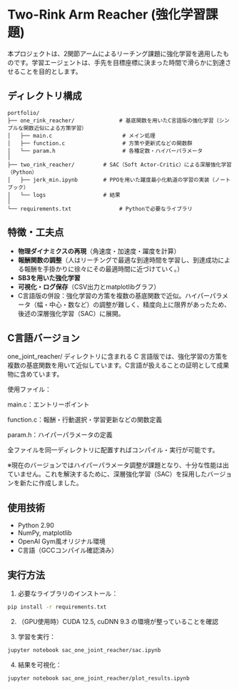 # Two-Rink Arm Reacher (強化学習課題)

本プロジェクトは、2関節アームによるリーチング課題に強化学習を適用したものです。学習エージェントは、手先を目標座標に決まった時間で滑らかに到達させることを目的とします。

## ディレクトリ構成

```plaintext
portfolio/
├── one_rink_reacher/              # 基底関数を用いたC言語版の強化学習（シンプルな関数近似による方策学習）
│   ├── main.c                      # メイン処理
│   ├── function.c                  # 方策や更新式などの関数群
│   └── param.h                     # 各種定数・ハイパーパラメータ
│
├── two_rink_reacher/         # SAC（Soft Actor-Critic）による深層強化学習（Python）
│   ├── jerk_min.ipynb        # PPOを用いた躍度最小化軌道の学習の実装（ノートブック）
│   └── logs                  # 結果
│
└── requirements.txt               # Pythonで必要なライブラリ
```

## 特徴・工夫点
- **物理ダイナミクスの再現**（角速度・加速度・躍度を計算）
- **報酬関数の調整**（人はリーチングで最適な到達時間を学習し、到達成功による報酬を手掛かりに徐々にその最適時間に近づけていく。）
- **SB3を用いた強化学習**
- **可視化・ログ保存**（CSV出力とmatplotlibグラフ）
- C言語版の併設：強化学習の方策を複数の基底関数で近似。ハイパーパラメータ（幅・中心・数など）の調整が難しく、精度向上に限界があったため、後述の深層強化学習（SAC）に展開。

## C言語バージョン
one_joint_reacher/ ディレクトリに含まれる C 言語版では、強化学習の方策を複数の基底関数を用いて近似しています。C言語が扱えることの証明として成果物に含めています。

使用ファイル：

main.c：エントリーポイント

function.c：報酬・行動選択・学習更新などの関数定義

param.h：ハイパーパラメータの定義

全ファイルを同一ディレクトリに配置すればコンパイル・実行が可能です。

※現在のバージョンではハイパーパラメータ調整が課題となり、十分な性能は出ていません。これを解決するために、深層強化学習（SAC）を採用したバージョンを新たに作成しました。

## 使用技術
- Python 2.90
- NumPy, matplotlib
- OpenAI Gym風オリジナル環境
- C言語（GCCコンパイル確認済み）

## 実行方法
1. 必要なライブラリのインストール：

```bash
pip install -r requirements.txt
```

2. （GPU使用時）CUDA 12.5, cuDNN 9.3 の環境が整っていることを確認

3. 学習を実行：

```bash
jupyter notebook sac_one_joint_reacher/sac.ipynb
```

4. 結果を可視化：

```bash
jupyter notebook sac_one_joint_reacher/plot_results.ipynb
```




